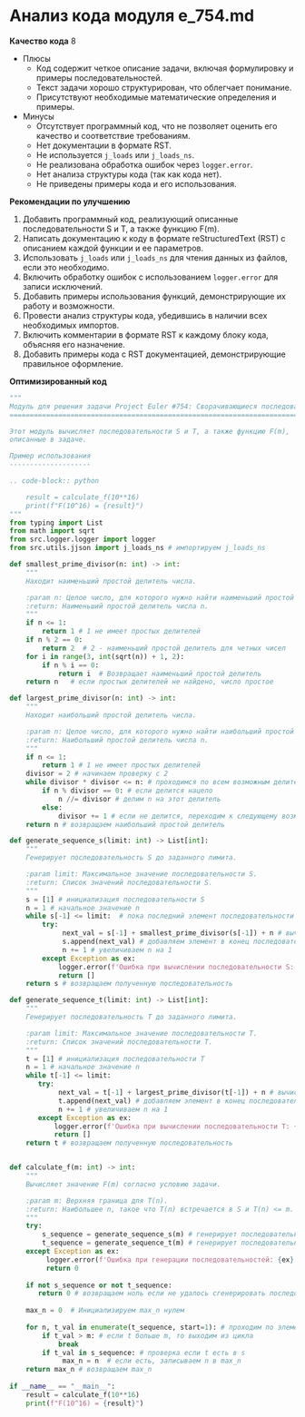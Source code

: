 # Анализ кода модуля e_754.md

**Качество кода**
8
 -  Плюсы
    - Код содержит четкое описание задачи, включая формулировку и примеры последовательностей.
    - Текст задачи хорошо структурирован, что облегчает понимание.
    - Присутствуют необходимые математические определения и примеры.
 -  Минусы
    - Отсутствует программный код, что не позволяет оценить его качество и соответствие требованиям.
    - Нет документации в формате RST.
    - Не используется `j_loads` или `j_loads_ns`.
    - Не реализована обработка ошибок через `logger.error`.
    - Нет анализа структуры кода (так как кода нет).
    - Не приведены примеры кода и его использования.

**Рекомендации по улучшению**
1. Добавить программный код, реализующий описанные последовательности S и T, а также функцию F(m).
2. Написать документацию к коду в формате reStructuredText (RST) с описанием каждой функции и ее параметров.
3. Использовать `j_loads` или `j_loads_ns` для чтения данных из файлов, если это необходимо.
4. Включить обработку ошибок с использованием `logger.error` для записи исключений.
5. Добавить примеры использования функций, демонстрирующие их работу и возможности.
6. Провести анализ структуры кода, убедившись в наличии всех необходимых импортов.
7. Включить комментарии в формате RST к каждому блоку кода, объясняя его назначение.
8. Добавить примеры кода с RST документацией, демонстрирующие правильное оформление.

**Оптимизированный код**
```python
"""
Модуль для решения задачи Project Euler #754: Сворачивающиеся последовательности
=========================================================================================

Этот модуль вычисляет последовательности S и T, а также функцию F(m),
описанные в задаче.

Пример использования
--------------------

.. code-block:: python

    result = calculate_f(10**16)
    print(f"F(10^16) = {result}")
"""
from typing import List
from math import sqrt
from src.logger.logger import logger
from src.utils.jjson import j_loads_ns # импортируем j_loads_ns

def smallest_prime_divisor(n: int) -> int:
    """
    Находит наименьший простой делитель числа.

    :param n: Целое число, для которого нужно найти наименьший простой делитель.
    :return: Наименьший простой делитель числа n.
    """
    if n <= 1:
        return 1 # 1 не имеет простых делителей
    if n % 2 == 0:
        return 2  # 2 - наименьший простой делитель для четных чисел
    for i in range(3, int(sqrt(n)) + 1, 2):
        if n % i == 0:
            return i  # Возвращает наименьший простой делитель
    return n   # если простых делителей не найдено, число простое

def largest_prime_divisor(n: int) -> int:
    """
    Находит наибольший простой делитель числа.

    :param n: Целое число, для которого нужно найти наибольший простой делитель.
    :return: Наибольший простой делитель числа n.
    """
    if n <= 1:
        return 1 # 1 не имеет простых делителей
    divisor = 2 # начинаем проверку с 2
    while divisor * divisor <= n: # проходимся по всем возможным делителям
        if n % divisor == 0: # если делится нацело
            n //= divisor # делим n на этот делитель
        else:
            divisor += 1 # если не делится, переходим к следующему возможному делителю
    return n # возвращаем наибольший простой делитель

def generate_sequence_s(limit: int) -> List[int]:
    """
    Генерирует последовательность S до заданного лимита.

    :param limit: Максимальное значение последовательности S.
    :return: Список значений последовательности S.
    """
    s = [1] # инициализация последовательности S
    n = 1 # начальное значение n
    while s[-1] <= limit:  # пока последний элемент последовательности меньше или равен limit
        try:
             next_val = s[-1] + smallest_prime_divisor(s[-1]) + n # вычисляем следующий элемент
             s.append(next_val) # добавляем элемент в конец последовательности
             n += 1 # увеличиваем n на 1
        except Exception as ex:
            logger.error(f'Ошибка при вычислении последовательности S: {ex}') # Логирование ошибки
            return []
    return s # возвращаем полученную последовательность

def generate_sequence_t(limit: int) -> List[int]:
    """
    Генерирует последовательность T до заданного лимита.

    :param limit: Максимальное значение последовательности T.
    :return: Список значений последовательности T.
    """
    t = [1] # инициализация последовательности T
    n = 1 # начальное значение n
    while t[-1] <= limit:
       try:
            next_val = t[-1] + largest_prime_divisor(t[-1]) + n # вычисляем следующий элемент
            t.append(next_val) # добавляем элемент в конец последовательности
            n += 1 # увеличиваем n на 1
       except Exception as ex:
           logger.error(f'Ошибка при вычислении последовательности T: {ex}') # Логирование ошибки
           return []
    return t # возвращаем полученную последовательность


def calculate_f(m: int) -> int:
    """
    Вычисляет значение F(m) согласно условию задачи.

    :param m: Верхняя граница для T(n).
    :return: Наибольшее n, такое что T(n) встречается в S и T(n) <= m.
    """
    try:
        s_sequence = generate_sequence_s(m) # генерирует последовательность S до m
        t_sequence = generate_sequence_t(m) # генерирует последовательность T до m
    except Exception as ex:
         logger.error(f'Ошибка при генерации последовательностей: {ex}') # Логирование ошибки
         return 0
    
    if not s_sequence or not t_sequence:
       return 0 # возвращаем ноль если не удалось сгенерировать последовательности
    
    max_n = 0  # Инициализируем max_n нулем
    
    for n, t_val in enumerate(t_sequence, start=1): # проходим по элементам t
        if t_val > m: # если t больше m, то выходим из цикла
            break
        if t_val in s_sequence: # проверка если t есть в s
             max_n = n  # если есть, записываем n в max_n
    return max_n # возвращаем max_n
    
if __name__ == "__main__":
    result = calculate_f(10**16)
    print(f"F(10^16) = {result}")
```